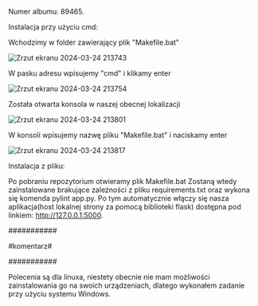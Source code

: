 Numer albumu: 89465.

Instalacja przy użyciu cmd:

Wchodzimy w folder zawierający plik "Makefile.bat"

![Zrzut ekranu 2024-03-24 213743](https://github.com/XxPOLSKAGUROMxX/cw_nauka_gita/assets/164654112/a31f0921-eedf-43d9-91e8-a811ddce7669)

W pasku adresu wpisujemy "cmd" i klikamy enter

![Zrzut ekranu 2024-03-24 213754](https://github.com/XxPOLSKAGUROMxX/cw_nauka_gita/assets/164654112/43357622-b001-4b0d-965d-56a02e0f0d1d)

Została otwarta konsola w naszej obecnej lokalizacji

![Zrzut ekranu 2024-03-24 213801](https://github.com/XxPOLSKAGUROMxX/cw_nauka_gita/assets/164654112/4fd4604b-e936-4f5f-86b4-e0840b261619)

W konsoli wpisujemy nazwę pliku "Makefile.bat" i naciskamy enter

![Zrzut ekranu 2024-03-24 213817](https://github.com/XxPOLSKAGUROMxX/cw_nauka_gita/assets/164654112/07936141-cf34-49ca-b841-5fcff307cfc8)

Instalacja z pliku:

Po pobraniu repozytorium otwieramy plik Makefile.bat 
Zostaną wtedy zainstalowane brakujące zależności z pliku requirements.txt oraz wykona się komenda pylint app.py.
Po tym automatycznie włączy się nasza aplikacja(host lokalnej strony za pomocą biblioteki flask) dostępna pod linkiem: http://127.0.0.1:5000.

###########

#komentarz#

###########

Polecenia są dla linuxa, niestety obecnie nie mam możliwości zainstalowania go na swoich urządzeniach, dlatego wykonałem zadanie przy użyciu systemu Windows. 
